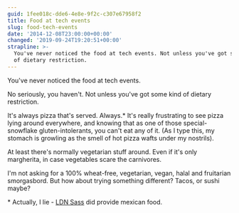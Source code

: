 ```yaml
---
guid: 1fee018c-dde6-4e8e-9f2c-c307e67958f2
title: Food at tech events
slug: food-tech-events
date: '2014-12-08T23:00:00+00:00'
changed: '2019-09-24T19:20:51+00:00'
strapline: >-
  You've never noticed the food at tech events. Not unless you've got some kind
  of dietary restriction.
---
```


You've never noticed the food at tech events.

No seriously, you haven't. Not unless you've got some kind of dietary restriction.

It's always pizza that's served. Always.\* It's really frustrating to see pizza lying around everywhere, and knowing that as one of those special-snowflake gluten-intolerants, you can't eat any of it. (As I type this, my stomach is growling as the smell of hot pizza wafts under my nostrils). 

At least there's normally vegetarian stuff around. Even if it's only margherita, in case vegetables scare the carnivores.

I'm not asking for a 100% wheat-free, vegetarian, vegan, halal and fruitarian smorgasbord. But how about trying something different? Tacos, or sushi maybe? 

 \* Actually, I lie - [LDN Sass](https://twitter.com/ldn_sass) did provide mexican food.

